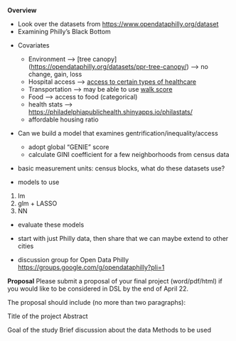 **Overview**
* Look over the datasets from https://www.opendataphilly.org/dataset
* Examining Philly’s Black Bottom
- Covariates
  - Environment --> [tree canopy] (https://opendataphilly.org/datasets/ppr-tree-canopy/) —> no change, gain, loss
  - Hospital access -->  [access to certain types of healthcare](https://opendataphilly.org/datasets/philadelphia-hospitals/) 
  - Transportation --> may be able to use [walk score](https://opendataphilly.org/datasets/walk-score-phila-only/)
  - Food --> access to food (categorical) 
  - health stats --> https://philadelphiapublichealth.shinyapps.io/philastats/ 
  - affordable housing ratio 
- Can we build a model that examines gentrification/inequality/access
  - adopt global “GENIE” score
  - calculate GINI coefficient for a few neighborhoods from census data 

- basic measurement units: census blocks, what do these datasets use? 

- models to use 
1. lm 
2. glm + LASSO 
3. NN 

- evaluate these models 
- start with just Philly data, then share that we can maybe extend to other cities

- discussion group for Open Data Philly https://groups.google.com/g/opendataphilly?pli=1


**Proposal** 
Please submit a proposal of your final project (word/pdf/html) if you would like to be considered in DSL by the end of April 22.

The proposal should include (no more than two paragraphs):

Title of the project
Abstract

Goal of the study
Brief discussion about the data
Methods to be used
